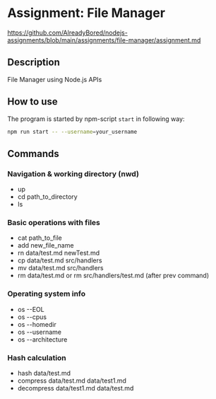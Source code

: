 # Assignment: File Manager
https://github.com/AlreadyBored/nodejs-assignments/blob/main/assignments/file-manager/assignment.md

## Description
File Manager using Node.js APIs

## How to use
The program is started by npm-script `start` in following way:
```bash
npm run start -- --username=your_username
```

## Commands

### Navigation & working directory (nwd)
- up
- cd path_to_directory
- ls

### Basic operations with files
- cat path_to_file
- add new_file_name
- rn data/test.md newTest.md
- cp data/test.md src/handlers
- mv data/test.md src/handlers
- rm data/test.md or rm src/handlers/test.md (after prev command)

### Operating system info
- os --EOL
- os --cpus
- os --homedir
- os --username
- os --architecture

### Hash calculation
- hash data/test.md
- compress data/test.md data/test1.md
- decompress data/test1.md data/test.md
